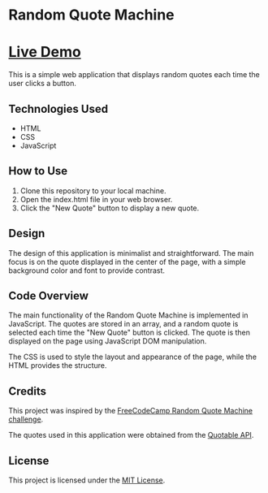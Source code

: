 # Random Quote Machine
# [Live Demo](https://random-quote-machine-inky.vercel.app/)

This is a simple web application that displays random quotes each time the user clicks a button.

## Technologies Used

- HTML
- CSS
- JavaScript

## How to Use

1. Clone this repository to your local machine.
2. Open the index.html file in your web browser.
3. Click the "New Quote" button to display a new quote.

## Design

The design of this application is minimalist and straightforward. The main focus is on the quote displayed in the center of the page, with a simple background color and font to provide contrast.

## Code Overview

The main functionality of the Random Quote Machine is implemented in JavaScript. The quotes are stored in an array, and a random quote is selected each time the "New Quote" button is clicked. The quote is then displayed on the page using JavaScript DOM manipulation.

The CSS is used to style the layout and appearance of the page, while the HTML provides the structure.

## Credits

This project was inspired by the [FreeCodeCamp Random Quote Machine challenge](https://www.freecodecamp.org/learn/front-end-libraries/front-end-libraries-projects/build-a-random-quote-machine).

The quotes used in this application were obtained from the [Quotable API](https://github.com/lukePeavey/quotable).

## License

This project is licensed under the [MIT License](https://opensource.org/licenses/MIT).
